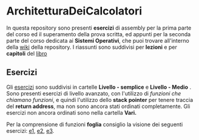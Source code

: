 # ArchitetturaDeiCalcolatori
In questa repository sono presenti **esercizi** di assembly per la prima parte del corso ed il superamento della prova scritta, ed appunti per la seconda parte del corso dedicata ai **Sistemi Operativi**, che puoi trovare all'interno della [wiki](https://github.com/follen99/ArchitetturaDeiCalcolatori/wiki) della repository. I riassunti sono suddivisi per **lezioni** e per **capitoli** del [libro](https://amzn.to/3pc9lYr)



## Esercizi

Gli [esercizi](https://github.com/follen99/ArchitetturaDeiCalcolatori/tree/main/Esercizi%20Assembly) sono suddivisi in cartelle **Livello - semplice** e **Livello - Medio** . Sono presenti esercizi di livello avanzato, con l'utilizzo di _funzioni che chiamano funzioni_, e quindi l'utilizzo dello **stack pointer** per tenere traccia del **return address**, ma non sono ancora stati ordinati completamente. Gli esercizi non ancora ordinati sono nella cartella **Vari.** 

Per la comprensione di funzioni **foglia** consiglio la visione dei seguenti esercizi: [e1](https://github.com/follen99/ArchitetturaDeiCalcolatori/blob/main/Esercizi%20Assembly/Vari/Leaf.asm), [e2](https://github.com/follen99/ArchitetturaDeiCalcolatori/blob/main/Esercizi%20Assembly/Livello%20-%20Avanzato/chNonPresenti.asm), [e3](https://github.com/follen99/ArchitetturaDeiCalcolatori/blob/main/Esercizi%20Assembly/Livello%20-%20Avanzato/consonantiDoppie.asm).

